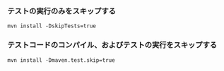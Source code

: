 ### テストの実行のみをスキップする
```Text
mvn install -DskipTests=true
```

### テストコードのコンパイル、およびテストの実行をスキップする
```Text
mvn install -Dmaven.test.skip=true
```